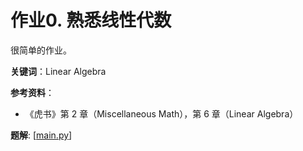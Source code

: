 # 作业0. 熟悉线性代数

很简单的作业。

**关键词**：Linear Algebra

**参考资料**：
- 《虎书》第 2 章（Miscellaneous Math），第 6 章（Linear Algebra）

**题解**: [[main.py](./main.py)]
